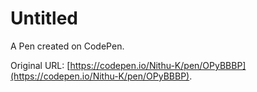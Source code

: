 # Untitled

A Pen created on CodePen.

Original URL: [https://codepen.io/Nithu-K/pen/OPyBBBP](https://codepen.io/Nithu-K/pen/OPyBBBP).

